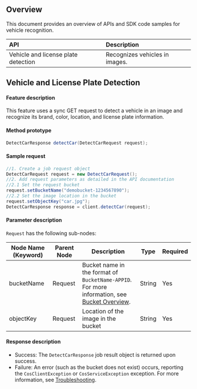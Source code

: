 ## Overview

This document provides an overview of APIs and SDK code samples for vehicle recognition.

| API | Description |
| :----------------------------------------------------------- | :------------------------- |
| Vehicle and license plate detection | Recognizes vehicles in images. |


## Vehicle and License Plate Detection

#### Feature description

This feature uses a sync GET request to detect a vehicle in an image and recognize its brand, color, location, and license plate information.

#### Method prototype

```java
DetectCarResponse detectCar(DetectCarRequest request);
```

#### Sample request

```java
//1. Create a job request object
DetectCarRequest request = new DetectCarRequest();
//2. Add request parameters as detailed in the API documentation
//2.1 Set the request bucket
request.setBucketName("demobucket-1234567890");
//2.2 Set the image location in the bucket
request.setObjectKey("car.jpg");
DetectCarResponse response = client.detectCar(request);
```


#### Parameter description

`Request` has the following sub-nodes:

| Node Name (Keyword) | Parent Node | Description | Type | Required |
| ------------------ | ------- | -------------------------------------------------------- | --------- | ---- |
| bucketName | Request | Bucket name in the format of `BucketName-APPID`. For more information, see [Bucket Overview](https://intl.cloud.tencent.com/document/product/436/13312). | String | Yes |
| objectKey | Request | Location of the image in the bucket | String    | Yes   |

#### Response description

- Success: The `DetectCarResponse` job result object is returned upon success.
- Failure: An error (such as the bucket does not exist) occurs, reporting the `CosClientException` or `CosServiceException` exception. For more information, see [Troubleshooting](https://intl.cloud.tencent.com/document/product/436/31537).
